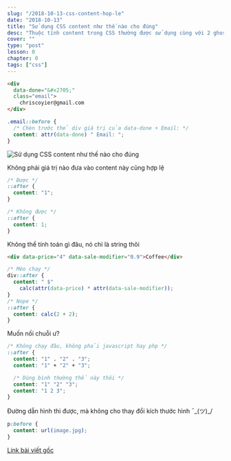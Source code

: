 ```yaml
---
slug: "/2018-10-13-css-content-hop-le"
date: "2018-10-13"
title: "Sử dụng CSS content như thế nào cho đúng"
desc: "Thuộc tính content trong CSS thường được sử dụng cùng với 2 ghost element là after và before, những giá trị nào có thể đưa vào cho thuộc tính content này?"
cover: ""
type: "post"
lesson: 0
chapter: 0
tags: ["css"]
---
```


```html
<div 
  data-done="&#x2705;"
  class="email">
    chriscoyier@gmail.com
</div>
```

```css
.email::before {
  /* Chèn trước thẻ div giá trị của data-done + Email: */
  content: attr(data-done) " Email: "; 
}
```

![Sử dụng CSS content như thế nào cho đúng](https://res.cloudinary.com/css-tricks/image/upload/c_scale,w_562,f_auto,q_auto/v1537973143/psuedo_brk7jp.png)

Không phải giá trị nào đưa vào content này cũng hợp lệ

```css
/* Được */
::after {
  content: "1";
}
```

```css
/* Không được */
::after {
  content: 1;
}
```

Không thể tính toán gì đâu, nó chỉ là string thôi

```html
<div data-price="4" data-sale-modifier="0.9">Coffee</div>
```
```css
/* Méo chạy */
div::after {
  content: " $" 
    calc(attr(data-price) * attr(data-sale-modifier));
}
/* Nope */
::after {
  content: calc(2 + 2);
}
```

Muốn nối chuỗi ư?

```css
/* Không chạy đâu, không phải javascript hay php */
::after {
  content: "1" . "2" . "3";
  content: "1" + "2" + "3";

  /* Dùng bình thường thế này thôi */
  content: "1" "2" "3";
  content: "1 2 3";
}
```

Đường dẫn hình thì được, mà không cho thay đổi kích thước hình ¯\_(ツ)_/

```css
p:before {
  content: url(image.jpg);
}
```

[Link bài viết gốc](https://css-tricks.com/valid-css-content/)